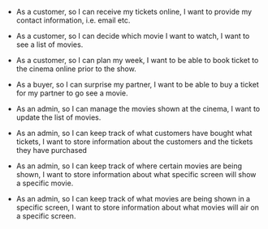 - As a customer, so I can receive my tickets online, I want to provide my contact information, i.e. email etc.
- As a customer, so I can decide which movie I want to watch, I want to see a list of movies.
- As a customer, so I can plan my week, I want to be able to book ticket to the cinema online prior to the show.

- As a buyer, so I can surprise my partner, I want to be able to buy a ticket for my partner to go see a movie.

- As an admin, so I can manage the movies shown at the cinema, I want to update the list of movies.
- As an admin, so I can keep track of what customers have bought what tickets, I want to store information about the customers and the tickets they have purchased
- As an admin, so I can keep track of where certain movies are being shown, I want to store information about what specific screen will show a specific movie.
- As an admin, so I can keep track of what movies are being shown in a specific screen, I want to store information about what movies will air on a specific screen.



